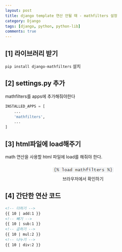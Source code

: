 ```yaml
---
layout: post
title: django template 연산 안될 때 - mathfilters 설정
category: Django
tags: [django, python, python-lib]
comments: true
---
```




## [1] 라이브러리 받기

`pip install django-mathfilters` 설치 



## [2] settings.py 추가

mathfilters를 apps에 추가해줘야한다

```python
INSTALLED_APPS = [
    ...
    'mathfilters',
    ...
]
```



## [3] html파일에 load해주기

math 연산을 사용할 html 파일에 load를 해줘야 한다.

<center>
<figure>
<img src="/assets/post-img/django/1561119420114.png" alt="views">
<figcaption>브라우저에서 확인하기</figcaption>
</figure>
</center>

## [4] 간단한 연산 코드

```html
<!-- 더하기 -->
{{ 10 | add:1 }}
<!-- 빼기 -->
{{ 10 | sub:1 }}
<!-- 곱하기 -->
{{ 10 | mul:2 }}
<!-- 나누기 -->
{{ 10 | div:2 }}
```





